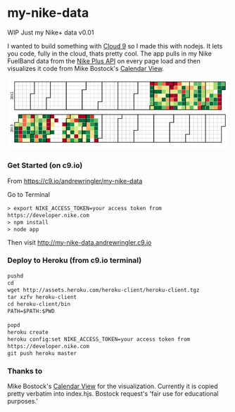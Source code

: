 my-nike-data
============

WIP Just my Nike+ data v0.01

I wanted to build something with [Cloud 9](https://c9.io) so I made this with nodejs. It lets you code, fully in the cloud, thats pretty cool.
The app pulls in my Nike FuelBand data from the [Nike Plus API](https://developer.nike.com) on every page load and then 
visualizes it code from Mike Bostock's [Calendar View](http://bl.ocks.org/mbostock/4063318).

![Andrew's NikePlus Data from Aug 2012 to 2013](documentation/nike-data.png)

### Get Started (on c9.io)
From https://c9.io/andrewringler/my-nike-data

Go to Terminal

    > export NIKE_ACCESS_TOKEN=your access token from https://developer.nike.com
    > npm install
    > node app
    
Then visit http://my-nike-data.andrewringler.c9.io

### Deploy to Heroku (from c9.io terminal)

    pushd
    cd
    wget http://assets.heroku.com/heroku-client/heroku-client.tgz
    tar xzfv heroku-client
    cd heroku-client/bin
    PATH=$PATH:$PWD

    popd
    heroku create
    heroku config:set NIKE_ACCESS_TOKEN=your access token from https://developer.nike.com
    git push heroku master

### Thanks to
Mike Bostock's [Calendar View](http://bl.ocks.org/mbostock/4063318) for the visualization. Currently
it is copied pretty verbatim into index.hjs. Bostock request's 'fair use for educational purposes.'
